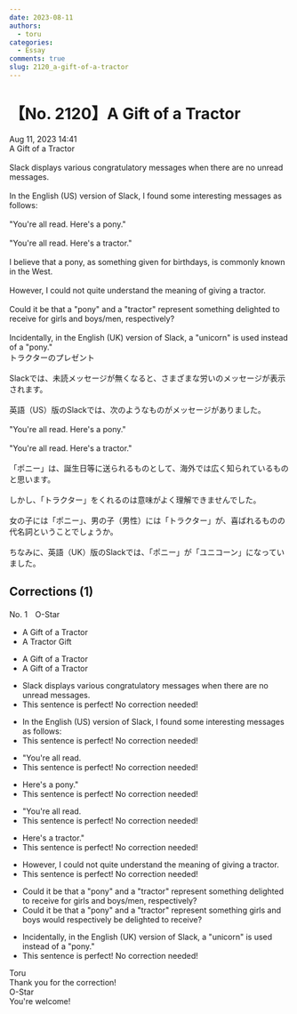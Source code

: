 ```yaml
---
date: 2023-08-11
authors:
  - toru
categories:
  - Essay
comments: true
slug: 2120_a-gift-of-a-tractor
---
```


# 【No. 2120】A Gift of a Tractor
<div class="date">Aug 11, 2023 14:41</div>
<div id="post"><div id="body_show_ori">
A Gift of a Tractor<br/><br/>Slack displays various congratulatory messages when there are no unread messages.<br/><br/>In the English (US) version of Slack, I found some interesting messages as follows:<br/><br/>"You're all read. Here's a pony."<br/><br/>"You're all read. Here's a tractor."<br/><br/>I believe that a pony, as something given for birthdays, is commonly known in the West.<br/><br/>However, I could not quite understand the meaning of giving a tractor.<br/><br/>Could it be that a "pony" and a "tractor" represent something delighted to receive for girls and boys/men, respectively?<br/><br/>Incidentally, in the English (UK) version of Slack, a "unicorn" is used instead of a "pony."
</div></div>

<!-- more -->

<div id="post_ja"><div id="body_show_mo">
トラクターのプレゼント<br/><br/>Slackでは、未読メッセージが無くなると、さまざまな労いのメッセージが表示されます。<br/><br/>英語（US）版のSlackでは、次のようなものがメッセージがありました。<br/><br/>"You're all read. Here's a pony."<br/><br/>"You're all read. Here's a tractor."<br/><br/>「ポニー」は、誕生日等に送られるものとして、海外では広く知られているものと思います。<br/><br/>しかし、「トラクター」をくれるのは意味がよく理解できませんでした。<br/><br/>女の子には「ポニー」、男の子（男性）には「トラクター」が、喜ばれるものの代名詞ということでしょうか。<br/><br/>ちなみに、英語（UK）版のSlackでは、「ポニー」が「ユニコーン」になっていました。
</div></div>

## Corrections (1)
<div id="block"><div class="first_name"> No. 1　<span class="just_name">O-Star</span></div><div id="block2">
<ul class="correction_field">
<li class="incorrect">A Gift of a Tractor</li>
<li class="corrected correct">
<span class="f_bold">A Tractor Gift</span>
</li>
</ul>
<ul class="correction_field">
<li class="incorrect">A Gift of a Tractor</li>
<li class="corrected correct">
<span class="sline"><span class="f_red">A Gift of a Tractor</span></span>
</li>
</ul>
<ul class="correction_field">
<li class="incorrect">Slack displays various congratulatory messages when there are no unread messages.</li>
<li class="corrected perfect">This sentence is perfect! No correction needed!</li>
</ul>
<ul class="correction_field">
<li class="incorrect">In the English (US) version of Slack, I found some interesting messages as follows:</li>
<li class="corrected perfect">This sentence is perfect! No correction needed!</li>
</ul>
<ul class="correction_field">
<li class="incorrect">"You're all read.</li>
<li class="corrected perfect">This sentence is perfect! No correction needed!</li>
</ul>
<ul class="correction_field">
<li class="incorrect">Here's a pony."</li>
<li class="corrected perfect">This sentence is perfect! No correction needed!</li>
</ul>
<ul class="correction_field">
<li class="incorrect">"You're all read.</li>
<li class="corrected perfect">This sentence is perfect! No correction needed!</li>
</ul>
<ul class="correction_field">
<li class="incorrect">Here's a tractor."</li>
<li class="corrected perfect">This sentence is perfect! No correction needed!</li>
</ul>
<ul class="correction_field">
<li class="incorrect">However, I could not quite understand the meaning of giving a tractor.</li>
<li class="corrected perfect">This sentence is perfect! No correction needed!</li>
</ul>
<ul class="correction_field">
<li class="incorrect">Could it be that a "pony" and a "tractor" represent something delighted to receive for girls and boys/men, respectively?</li>
<li class="corrected correct">
Could it be that a "pony" and a "tractor" represent something <span class="f_bold">girls and boys would respectively be delighted to receive?</span>
</li>
</ul>
<ul class="correction_field">
<li class="incorrect">Incidentally, in the English (UK) version of Slack, a "unicorn" is used instead of a "pony."</li>
<li class="corrected perfect">This sentence is perfect! No correction needed!</li>
</ul>
</div><div class="name"><span class="just_name">Toru</span><br>
Thank you for the correction!
</div>
<div class="name"><span class="just_name">O-Star</span><br>
You're welcome!
</div>
</div>
